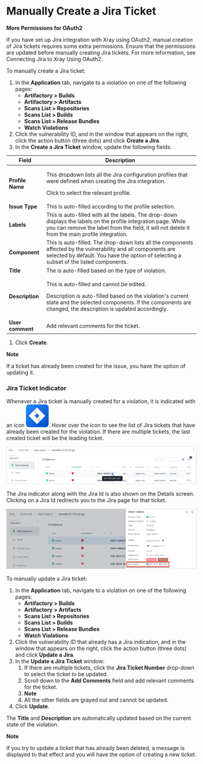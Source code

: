 # Manually Create a Jira Ticket

**More Permissions for OAuth2**

If you have set up Jira integration with Xray using OAuth2, manual creation of Jira tickets requires some extra permissions. Ensure that the permissions are updated before manually creating Jira tickets. For more information, see Connecting Jira to Xray Using OAuth2.

To manually create a Jira ticket:

1. In the **Application** tab, navigate to a violation on one of the following pages:
   * **Artifactory > Builds**
   * **Artifactory > Artifacts**
   * **Scans List > Repositories**
   * **Scans List > Builds**
   * **Scans List > Release Bundles**
   * **Watch Violations**
2. Click the vulnerability ID, and in the window that appears on the right, click the action button (three dots) and click **Create a Jira**.
3. In the **Create a Jira Ticket** window, update the following fields:

| Field            | Description                                                                                                                                                                                                                  |
| ---------------- | ---------------------------------------------------------------------------------------------------------------------------------------------------------------------------------------------------------------------------- |
| **Profile Name** | <p>This dropdown lists all the Jira configuration profiles that were defined when creating the Jira integration.</p><p>Click to select the relevant profile.</p>                                                             |
| **Issue Type**   | This is auto-filled according to the profile selection.                                                                                                                                                                      |
| **Labels**       | This is auto-filled with all the labels. The drop-down displays the labels on the profile integration page. While you can remove the label from the field, it will not delete it from the main profile integration.          |
| **Component**    | This is auto-filled. The drop-down lists all the components affected by the vulnerability and all components are selected by default. You have the option of selecting a subset of the listed components.                    |
| **Title**        | The is auto-filled based on the type of violation.                                                                                                                                                                           |
| **Description**  | <p>This is auto-filled and cannot be edited.</p><p>Description is auto-filled based on the violation's current state and the selected components. If the components are changed, the description is updated accordingly.</p> |
| **User comment** | Add relevant comments for the ticket.                                                                                                                                                                                        |

1. Click **Create**.

**Note**

If a ticket has already been created for the issue, you have the option of updating it.

### Jira Ticket Indicator

Whenever a Jira ticket is manually created for a violation, it is indicated with an icon ![](<../../../../../../.gitbook/assets/0 (2).png>). Hover over the icon to see the list of Jira tickets that have already been created for the violation. If there are multiple tickets, the last created ticket will be the leading ticket.

![](<../../../../../../.gitbook/assets/1 (2).png>)

The Jira indicator along with the Jira Id is also shown on the Details screen. Clicking on a Jira Id redirects you to the Jira page for that ticket.

![](<../../../../../../.gitbook/assets/2 (2).png>)

To manually update a Jira ticket:

1. In the **Application** tab, navigate to a violation on one of the following pages:
   * **Artifactory > Builds**
   * **Artifactory > Artifacts**
   * **Scans List > Repositories**
   * **Scans List > Builds**
   * **Scans List > Release Bundles**
   * **Watch Violations**
2. Click the vulnerability ID that already has a Jira indication, and in the window that appears on the right, click the action button (three dots) and click **Update a Jira**.
3. In the **Update a Jira Ticket** window:
   1. If there are multiple tickets, click the **Jira Ticket Number** drop-down to select the ticket to be updated.
   2. Scroll down to the **Add Comments** field and add relevant comments for the ticket.
   3. **Note**
   4. All the other fields are grayed out and cannot be updated.
4. Click **Update**.

The **Title** and **Description** are automatically updated based on the current state of the violation.

**Note**

If you try to update a ticket that has already been deleted, a message is displayed to that effect and you will have the option of creating a new ticket.
